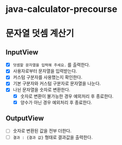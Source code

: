 # java-calculator-precourse
# 문자열 덧셈 계산기
## InputView
- [x] `덧셈할 문자열을 입력해 주세요.` 를 출력한다.
- [x] 사용자로부터 문자열을 입력받는다.
- [x] 커스텀 구분자를 사용했는지 확인한다.
- [x] 기본 구분자와 커스텀 구분자로 문자열을 나눈다.
- [x] 나뉜 문자열을 숫자로 변환한다.
    - [x] 숫자로 변환이 불가능한 경우 예외처리 후 종료한다.
    - [x] 양수가 아닌 경우 예외처리 후 종료한다.
## OutputView
- [ ] 숫자로 변환된 값을 전부 더한다.
- [ ] `결과 : {결과 값}` 형태로 결과값을 출력한다.
